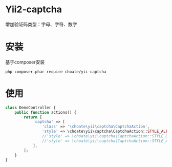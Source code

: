 # Yii2-captcha

增加验证码类型：字母、字符、数字

# 安装
基于composer安装

`php composer.phar require choate/yii-captcha`


# 使用

```php
class DemoController {
    public function actions() {
        return [
            'captcha' => [
                'class' => '\choate\yii\captcha\CaptchaAction',
                'style' => \choate\yii\captcha\CaptchaAction::STYLE_ALPHA
                //'style' => \choate\yii\captcha\CaptchaAction::STYLE_DIGIT
                //'style' => \choate\yii\captcha\CaptchaAction::STYLE_ALNUM
            ],
        ];
    }
}
```